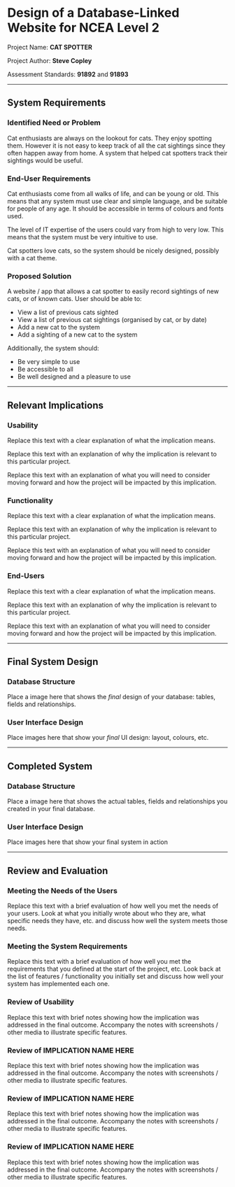 # Design of a Database-Linked Website for NCEA Level 2

Project Name: **CAT SPOTTER**

Project Author: **Steve Copley**

Assessment Standards: **91892** and **91893**


-------------------------------------------------

## System Requirements

### Identified Need or Problem

Cat enthusiasts are always on the lookout for cats. They enjoy spotting them. However it is not easy to keep track of all the cat sightings since they often happen away from home. A system that helped cat spotters track their sightings would be useful.

### End-User Requirements

Cat enthusiasts come from all walks of life, and can be young or old. This means that any system must use clear and simple language, and be suitable for people of any age. It should be accessible in terms of colours and fonts used.

The level of IT expertise of the users could vary from high to very low. This means that the system must be very intuitive to use.

Cat spotters love cats, so the system should be nicely designed, possibly with a cat theme.

### Proposed Solution

A website / app that allows a cat spotter to easily record sightings of new cats, or of known cats. User should be able to:

- View a list of previous cats sighted
- View a list of previous cat sightings (organised by cat, or by date)
- Add a new cat to the system
- Add a sighting of a new cat to the system

Additionally, the system should:

- Be very simple to use
- Be accessible to all
- Be well designed and a pleasure to use


-------------------------------------------------

## Relevant Implications

### Usability

Replace this text with a clear explanation of what the implication means.

Replace this text with an explanation of why the implication is relevant to this particular project.

Replace this text with an explanation of what you will need to consider moving forward and how the project will be impacted by this implication.

### Functionality

Replace this text with a clear explanation of what the implication means.

Replace this text with an explanation of why the implication is relevant to this particular project.

Replace this text with an explanation of what you will need to consider moving forward and how the project will be impacted by this implication.

### End-Users

Replace this text with a clear explanation of what the implication means.

Replace this text with an explanation of why the implication is relevant to this particular project.

Replace this text with an explanation of what you will need to consider moving forward and how the project will be impacted by this implication.


-------------------------------------------------

## Final System Design

### Database Structure

Place a image here that shows the *final* design of your database: tables, fields and relationships.

### User Interface Design

Place images here that show your *final* UI design: layout, colours, etc.


-------------------------------------------------

## Completed System

### Database Structure

Place a image here that shows the actual tables, fields and relationships you created in your final database.

### User Interface Design

Place images here that show your final system in action


-------------------------------------------------

## Review and Evaluation

### Meeting the Needs of the Users

Replace this text with a brief evaluation of how well you met the needs of your users. Look at what you initially wrote about who they are, what specific needs they have, etc. and discuss how well the system meets those needs.

### Meeting the System Requirements

Replace this text with a brief evaluation of how well you met the requirements that you defined at the start of the project, etc. Look back at the list of features / functionality you initially set and discuss how well your system has implemented each one.

### Review of Usability

Replace this text with brief notes showing how the implication was addressed in the final outcome. Accompany the notes with screenshots / other media to illustrate specific features.

### Review of IMPLICATION NAME HERE

Replace this text with brief notes showing how the implication was addressed in the final outcome. Accompany the notes with screenshots / other media to illustrate specific features.

### Review of IMPLICATION NAME HERE

Replace this text with brief notes showing how the implication was addressed in the final outcome. Accompany the notes with screenshots / other media to illustrate specific features.

### Review of IMPLICATION NAME HERE

Replace this text with brief notes showing how the implication was addressed in the final outcome. Accompany the notes with screenshots / other media to illustrate specific features.



